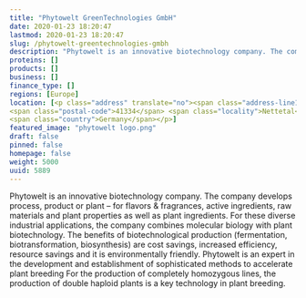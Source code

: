 ```yaml
---
title: "Phytowelt GreenTechnologies GmbH"
date: 2020-01-23 18:20:47
lastmod: 2020-01-23 18:20:47
slug: /phytowelt-greentechnologies-gmbh
description: "Phytowelt is an innovative biotechnology company. The company develops process, product or plant – for flavors & fragrances, active ingredients, raw materials and plant properties as well as plant ingredients. For these diverse industrial applications, the company combines molecular biology with plant biotechnology."
proteins: []
products: []
business: []
finance_type: []
regions: [Europe]
location: [<p class="address" translate="no"><span class="address-line1">Kölsumer Weg</span><br>
<span class="postal-code">41334</span> <span class="locality">Nettetal</span><br>
<span class="country">Germany</span></p>]
featured_image: "phytowelt logo.png"
draft: false
pinned: false
homepage: false
weight: 5000
uuid: 5889
---
```

Phytowelt is an innovative biotechnology company. The company develops process, product or plant – for flavors <span class="amp">&</span> fragrances, active ingredients, raw materials and plant properties as well as plant ingredients. For these diverse industrial applications, the company combines molecular biology with plant biotechnology. The benefits of biotechnological production (fermentation, biotransformation, biosynthesis) are cost savings, increased efficiency, resource savings and it is environmentally friendly.
Phytowelt is an expert in the development and establishment of sophisticated methods to accelerate plant breeding For the production of completely homozygous lines, the production of double haploid plants is a key technology in plant breeding.
